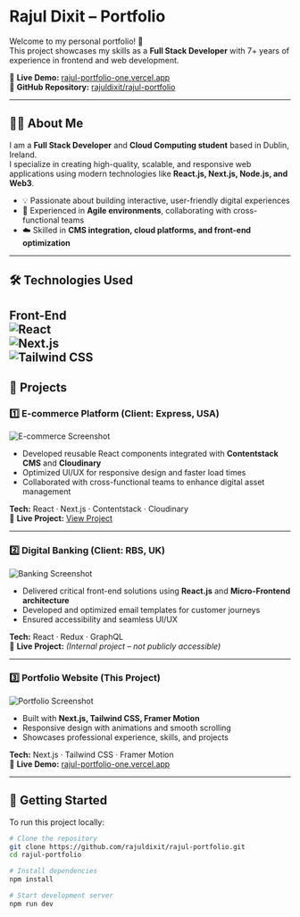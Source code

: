 # Rajul Dixit – Portfolio

Welcome to my personal portfolio! 🚀  
This project showcases my skills as a **Full Stack Developer** with 7+ years of experience in frontend and web development.

🔗 **Live Demo:** [rajul-portfolio-one.vercel.app](https://rajul-portfolio-one.vercel.app)  
📂 **GitHub Repository:** [rajuldixit/rajul-portfolio](https://github.com/rajuldixit/rajul-portfolio)

---

## 👨‍💻 About Me

I am a **Full Stack Developer** and **Cloud Computing student** based in Dublin, Ireland.  
I specialize in creating high-quality, scalable, and responsive web applications using modern technologies like **React.js, Next.js, Node.js, and Web3**.  

- 💡 Passionate about building interactive, user-friendly digital experiences  
- 🔄 Experienced in **Agile environments**, collaborating with cross-functional teams  
- ☁️ Skilled in **CMS integration, cloud platforms, and front-end optimization**

---

## 🛠 Technologies Used

**Front-End**  
![React](https://img.shields.io/badge/React-61DAFB?style=for-the-badge&logo=react&logoColor=black)  
![Next.js](https://img.shields.io/badge/Next.js-000000?style=for-the-badge&logo=next.js&logoColor=white)  
![Tailwind CSS](https://img.shields.io/badge/Tailwind%20CSS-06B6D4?style=for-the-badge&logo=tailwind-css&logoColor=white)  
---

## 📂 Projects

### 1️⃣ E-commerce Platform (Client: Express, USA)  
![E-commerce Screenshot](./screenshots/ecommerce.png)  
- Developed reusable React components integrated with **Contentstack CMS** and **Cloudinary**  
- Optimized UI/UX for responsive design and faster load times  
- Collaborated with cross-functional teams to enhance digital asset management  

**Tech:** React · Next.js · Contentstack · Cloudinary  
🔗 **Live Project:** [View Project](https://rajul-portfolio-one.vercel.app)

---

### 2️⃣ Digital Banking (Client: RBS, UK)  
![Banking Screenshot](./screenshots/banking.png)  
- Delivered critical front-end solutions using **React.js** and **Micro-Frontend architecture**  
- Developed and optimized email templates for customer journeys  
- Ensured accessibility and seamless UI/UX  

**Tech:** React · Redux · GraphQL  
🔗 **Live Project:** *(Internal project – not publicly accessible)*  

---

### 3️⃣ Portfolio Website (This Project)  
![Portfolio Screenshot](./screenshots/portfolio.png)  
- Built with **Next.js, Tailwind CSS, Framer Motion**  
- Responsive design with animations and smooth scrolling  
- Showcases professional experience, skills, and projects  

**Tech:** Next.js · Tailwind CSS · Framer Motion  
🔗 **Live Demo:** [rajul-portfolio-one.vercel.app](https://rajul-portfolio-one.vercel.app)

---

## 🚀 Getting Started

To run this project locally:

```bash
# Clone the repository
git clone https://github.com/rajuldixit/rajul-portfolio.git
cd rajul-portfolio

# Install dependencies
npm install

# Start development server
npm run dev
